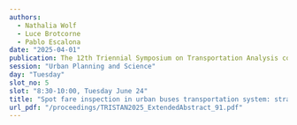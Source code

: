 ```yaml
---
authors:
  - Nathalia Wolf
  - Luce Brotcorne
  - Pablo Escalona
date: "2025-04-01"
publication: The 12th Triennial Symposium on Transportation Analysis conference
session: "Urban Planning and Science"
day: "Tuesday"
slot_no: 5
slot: "8:30-10:00, Tuesday June 24"
title: "Spot fare inspection in urban buses transportation system: strategy and unpredictability under Stackelberg game approach"
url_pdf: "/proceedings/TRISTAN2025_ExtendedAbstract_91.pdf"
---
```

